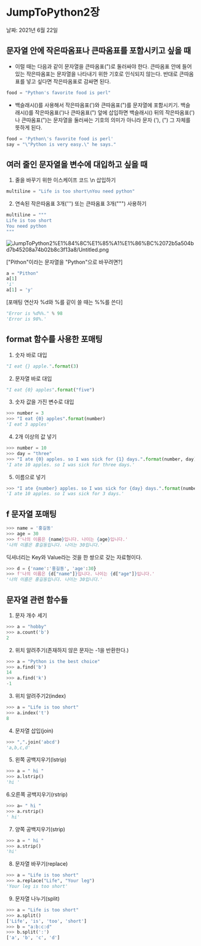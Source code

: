 # JumpToPython2장

날짜: 2021년 6월 22일

## 문자열 안에 작은따옴표나 큰따옴표를 포함시키고 싶을 때

- 이럴 때는 다음과 같이 문자열을 큰따옴표(")로 둘러싸야 한다. 큰따옴표 안에 들어 있는 작은따옴표는 문자열을 나타내기 위한 기호로 인식되지 않는다. 반대로 큰따옴표를 넣고 싶다면 작은따옴표로 감싸면 된다.

```python
food = "Python's favorite food is perl"
```

- 백슬래시(\)를 사용해서 작은따옴표(')와 큰따옴표(")를 문자열에 포함시키기. 백슬래시(\)를 작은따옴표(')나 큰따옴표(") 앞에 삽입하면 백슬래시(\) 뒤의 작은따옴표(')나 큰따옴표(")는 문자열을 둘러싸는 기호의 의미가 아니라 문자 ('), (") 그 자체를 뜻하게 된다.

```python
food = 'Python\'s favorite food is perl'
say = "\"Python is very easy.\" he says."
```

## 여러 줄인 문자열을 변수에 대입하고 싶을 때

1. 줄을 바꾸기 위한 이스케이프 코드 \n 삽입하기

```python
multiline = "Life is too short\nYou need python"
```

2. 연속된 작은따옴표 3개(''') 또는 큰따옴표 3개(""") 사용하기

```python
multiline = """
Life is too short
You need python
"""
```

![JumpToPython2%E1%84%8C%E1%85%A1%E1%86%BC%2072b5a504bd7b45208a74b02b8c3f13a8/Untitled.png](JumpToPython2%E1%84%8C%E1%85%A1%E1%86%BC%2072b5a504bd7b45208a74b02b8c3f13a8/Untitled.png)

["Pithon"이라는 문자열을 "Python"으로 바꾸려면?]

```python
a = "Pithon"
a[1]
'i'
a[1] = 'y'
```

[포매팅 연산자 %d와 %를 같이 쓸 때는 %%를 쓴다]

```python
"Error is %d%%." % 98
'Error is 98%.'
```

## format 함수를 사용한 포매팅

1. 숫자 바로 대입

```python
"I eat {} apple.".format(3)
```

2. 문자열 바로 대입

```python
"I eat {0} apples".format("five")
```

3. 숫자 값을 가진 변수로 대입

```python
>>> number = 3
>>> "I eat {0} apples".format(number)
'I eat 3 apples'
```

4. 2개 이상의 값 넣기

```python
>>> number = 10
>>> day = "three"
>>> "I ate {0} apples. so I was sick for {1} days.".format(number, day)
'I ate 10 apples. so I was sick for three days.'
```

5. 이름으로 넣기

```python
>>> "I ate {number} apples. so I was sick for {day} days.".format(number=10, day=3)
'I ate 10 apples. so I was sick for 3 days.'
```

## f 문자열 포매팅

```python
>>> name = '홍길동'
>>> age = 30
>>> f'나의 이름은 {name}입니다. 나이는 {age}입니다.'
'나의 이름은 홍길동입니다. 나이는 30입니다.'
```

딕셔너리는 Key와 Value라는 것을 한 쌍으로 갖는 자료형이다.

```python
>>> d = {'name':'홍길동', 'age':30}
>>> f'나의 이름은 {d["name"]}입니다. 나이는 {d["age"]}입니다.'
'나의 이름은 홍길동입니다. 나이는 30입니다.'
```

## 문자열 관련 함수들

1. 문자 개수 세기

```python
>>> a = "hobby"
>>> a.count('b')
2
```

2. 위치 알려주기(존재하지 않은 문자는 -1을 반환한다.)

```python
>>> a = "Python is the best choice"
>>> a.find('b')
14
>>> a.find('k')
-1
```

3. 위치 알려주기2(index)

```python
>>> a = "Life is too short"
>>> a.index('t')
8
```

4. 문자열 삽입(join)

```python
>>> ",".join('abcd')
'a,b,c,d'
```

5. 왼쪽 공백지우기(lstrip)

```python
>>> a = " hi "
>>> a.lstrip()
'hi '
```

6.오른쪽 공백지우기(rstrip)

```python
>>> a= " hi "
>>> a.rstrip()
' hi'
```

7. 양쪽 공백지우기(strip)

```python
>>> a = " hi "
>>> a.strip()
'hi'
```

8. 문자열 바꾸기(replace)

```python
>>> a = "Life is too short"
>>> a.replace("Life", "Your leg")
'Your leg is too short'
```

9. 문자열 나누기(split)

```python
>>> a = "Life is too short"
>>> a.split()
['Life', 'is', 'too', 'short']
>>> b = "a:b:c:d"
>>> b.split(':')
['a', 'b', 'c', 'd']
```
